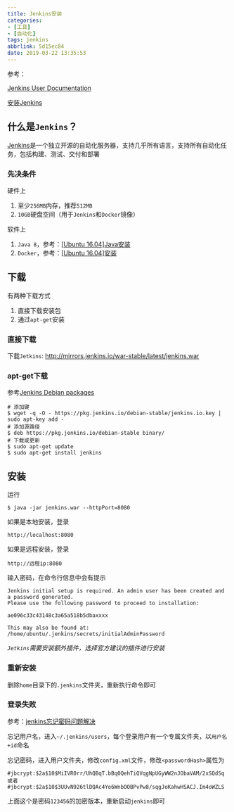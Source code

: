 ```yaml
---
title: Jenkins安装
categories: 
- [工具]
- [自动化]
tags: jenkins
abbrlink: 5d15ec84
date: 2019-03-22 13:35:53
---
```


参考：

[Jenkins User Documentation](https://jenkins.io/doc/#about-this-documentation)

[安装Jenkins ](https://jenkins.io/zh/doc/book/installing/)

## 什么是`Jenkins`？

[Jenkins](https://jenkins.io/zh/)是一个独立开源的自动化服务器，支持几乎所有语言，支持所有自动化任务，包括构建、测试、交付和部署

### 先决条件

硬件上

1. 至少`256MB`内存，推荐`512MB`
2. `10GB`硬盘空间（用于`Jenkins`和`Docker`镜像）

软件上

1. `Java 8`，参考：[[Ubuntu 16.04]Java安装](https://zj-linux-guide.readthedocs.io/zh_CN/latest/tools/[Ubuntu%2016.04]Java%E5%AE%89%E8%A3%85.html)
2. `Docker`，参考：[[Ubuntu 16.04]安装](https://docker-guide.readthedocs.io/zh_CN/latest/basic/[Ubuntu%2016.04]%E5%AE%89%E8%A3%85.html)

## 下载

有两种下载方式

1. 直接下载安装包
2. 通过`apt-get`安装

### 直接下载

下载`Jetkins`: http://mirrors.jenkins.io/war-stable/latest/jenkins.war

### apt-get下载

参考[Jenkins Debian packages](https://pkg.jenkins.io/debian-stable/)

```
# 添加键
$ wget -q -O - https://pkg.jenkins.io/debian-stable/jenkins.io.key | sudo apt-key add -
# 添加源路径
$ deb https://pkg.jenkins.io/debian-stable binary/
# 下载或更新
$ sudo apt-get update
$ sudo apt-get install jenkins
```

## 安装

运行 

    $ java -jar jenkins.war --httpPort=8080

如果是本地安装，登录

    http://localhost:8080

如果是远程安装，登录

    http://远程ip:8080

输入密码，在命令行信息中会有提示

    Jenkins initial setup is required. An admin user has been created and a password generated.
    Please use the following password to proceed to installation:

    ae096c33c43148c3a65a518b5dbaxxxx

    This may also be found at: /home/ubuntu/.jenkins/secrets/initialAdminPassword

*`Jetkins`需要安装额外插件，选择官方建议的插件进行安装*

### 重新安装

删除`home`目录下的`.jenkins`文件夹，重新执行命令即可

### 登录失败

参考：[jenkins忘记密码问题解决](https://blog.csdn.net/qq_38318622/article/details/79448018)

忘记用户名，进入`~/.jenkins/users`，每个登录用户有一个专属文件夹，以`用户名+id`命名

忘记密码，进入用户文件夹，修改`config.xml`文件，修改`<passwordHash>`属性为

    #jbcrypt:$2a$10$MiIVR0rr/UhQBqT.bBq0QehTiQVqgNpUGyWW2nJObaVAM/2xSQdSq
    或者
    #jbcrypt:$2a$10$3UUvN926tlDQAc4Yo6WnbOOBPvPw8/sqgJoKahwHSACJ.Im4oWZLS

上面这个是密码`123456`的加密版本，重新启动`jenkins`即可
